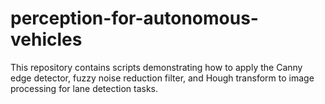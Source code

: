 # perception-for-autonomous-vehicles
This repository contains scripts demonstrating how to apply the Canny edge detector, fuzzy noise reduction filter, and Hough transform to image processing for lane detection tasks.
